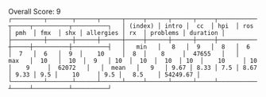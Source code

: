   
Overall Score: 9```  
┌─────────┬───────┬──────┬──────┬─────┬──────┬──────┬─────┬───────────┬─────┬──────────┬──────────┐  
│ (index) │ intro │  cc  │ hpi  │ ros │ pmh  │ fmx  │ shx │ allergies │ rx  │ problems │ duration │  
├─────────┼───────┼──────┼──────┼─────┼──────┼──────┼─────┼───────────┼─────┼──────────┼──────────┤  
│   min   │   8   │  9   │  8   │  6  │  7   │  6   │  9  │    10     │  8  │    8     │  47655   │  
│   max   │  10   │  10  │  9   │ 10  │  10  │  10  │ 10  │    10     │ 10  │    9     │  62072   │  
│  mean   │   9   │ 9.67 │ 8.33 │ 7.5 │ 8.67 │ 9.33 │ 9.5 │    10     │ 9.5 │   8.5    │ 54249.67 │  
└─────────┴───────┴──────┴──────┴─────┴──────┴──────┴─────┴───────────┴─────┴──────────┴──────────┘```